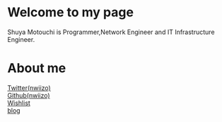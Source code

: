 # Welcome to my page
Shuya Motouchi is Programmer,Network Engineer and IT Infrastructure Engineer.
# About me 
[Twitter(nwiizo)](https://twitter.com/nwiizo)  
[Github(nwiizo)](https://github.com/nwiizo)  
[Wishlist](https://www.amazon.co.jp/registry/wishlist/1R5ZE9A1TGDZJ)  
[blog](http://syu-m-5151.hatenablog.com/)
